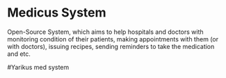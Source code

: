 # Medicus System
Open-Source System, which aims to help hospitals and doctors with monitoring condition of their patients, making appointments with them (or with doctors), issuing recipes, sending reminders to take the medication and etc.





#Yarikus med system 
